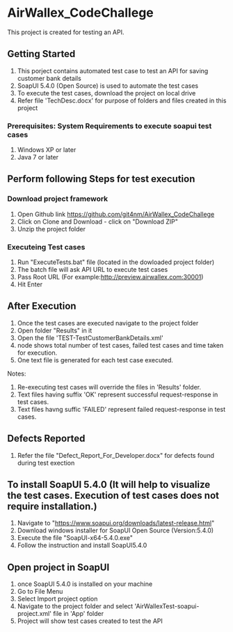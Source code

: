 # AirWallex_CodeChallege
This project is created for testing an API.

## Getting Started
  1. This porject contains automated test case to test an API for saving customer bank details
  2. SoapUI 5.4.0 (Open Source) is used to automate the test cases
  3. To execute the test cases, download the project on local drive
  4. Refer file 'TechDesc.docx' for purpose of folders and files created in this project
  
### Prerequisites: System Requirements to execute soapui test cases
  1. Windows XP or later <br>
  2. Java 7 or later <br>

## Perform following Steps for test execution
  ### Download project framework
   1. Open Github link https://github.com/git4nm/AirWallex_CodeChallege
   2. Click on Clone and Download - click on "Download ZIP"
   3. Unzip the project folder
   
  ### Executeing Test cases
  1. Run "ExecuteTests.bat" file (located in the dowloaded project folder) 
  2. The batch file will ask API URL to execute test cases
  3. Pass Root URL (For example:http://preview.airwallex.com:30001)
  4. Hit Enter  

## After Execution
   1. Once the test cases are executed navigate to the project folder
   2. Open folder "Results" in it
   3. Open the file 'TEST-TestCustomerBankDetails.xml'
   4. <testsuite> node shows total number of test cases, failed test cases and time taken for execution.
   5. One text file is generated for each test case executed.
   
   Notes: 
   1. Re-executing test cases will override the files in 'Results' folder.
   2. Text files having suffix 'OK' represent successful request-response in test cases.
   3. Text files havng suffic 'FAILED' represent failed request-response in test cases.

## Defects Reported
  1. Refer the file "Defect_Report_For_Developer.docx" for defects found during test exection

## To install SoapUI 5.4.0 (It will help to visualize the test cases. Execution of test cases does not require installation.) 
  1. Navigate to "https://www.soapui.org/downloads/latest-release.html"
  2. Download windows installer for SoapUI Open Source (Version:5.4.0)
  3. Execute the file "SoapUI-x64-5.4.0.exe"
  4. Follow the instruction and install SoapUI5.4.0
  
## Open project in SoapUI
  1. once SoapUI 5.4.0 is installed on your machine
  2. Go to File Menu
  3. Select Import project option
  4. Navigate to the project folder and select 'AirWallexTest-soapui-project.xml' file in 'App' folder
  5. Project will show test cases created to test the API
  
    
  
  
